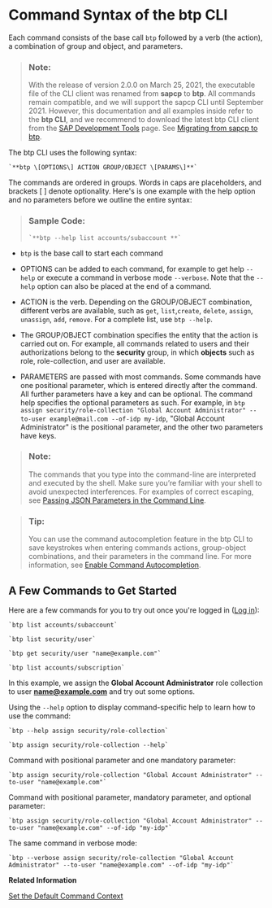 <!-- loio69606f42743f46c29fa72c04e8c18674 -->

# Command Syntax of the btp CLI

Each command consists of the base call `btp` followed by a verb \(the action\), a combination of group and object, and parameters.

> ### Note:  
> With the release of version 2.0.0 on March 25, 2021, the executable file of the CLI client was renamed from **sapcp** to **btp**. All commands remain compatible, and we will support the sapcp CLI until September 2021. However, this documentation and all examples inside refer to the **btp CLI**, and we recommend to download the latest btp CLI client from the [SAP Development Tools](https://tools.hana.ondemand.com/#cloud-btpcli) page. See [Migrating from sapcp to btp](Migrating_from_sapcp_to_btp_4f1fe8d.md).

The btp CLI uses the following syntax:

```
`**btp \[OPTIONS\] ACTION GROUP/OBJECT \[PARAMS\]**`
```

The commands are ordered in groups. Words in caps are placeholders, and brackets \[ \] denote optionality. Here's is one example with the help option and no parameters before we outline the entire syntax:

> ### Sample Code:  
> ```
> `**btp --help list accounts/subaccount **`
> ```

-   `btp` is the base call to start each command

-   OPTIONS can be added to each command, for example to get help `--help` or execute a command in verbose mode `--verbose`. Note that the `--help` option can also be placed at the end of a command.

-   ACTION is the verb. Depending on the GROUP/OBJECT combination, different verbs are available, such as `get`, `list`,`create`, `delete`, `assign`, `unassign`, `add`, `remove`. For a complete list, use `btp --help`.

-   The GROUP/OBJECT combination specifies the entity that the action is carried out on. For example, all commands related to users and their authorizations belong to the **security** group, in which **objects** such as role, role-collection, and user are available.

-   PARAMETERS are passed with most commands. Some commands have one positional parameter, which is entered directly after the command. All further parameters have a key and can be optional. The command help specifies the optional parameters as such. For example, in `btp assign security/role-collection "Global Account Administrator" --to-user example@mail.com --of-idp my-idp`, "Global Account Administrator" is the positional parameter, and the other two parameters have keys.




> ### Note:  
> The commands that you type into the command-line are interpreted and executed by the shell. Make sure you’re familiar with your shell to avoid unexpected interferences. For examples of correct escaping, see [Passing JSON Parameters in the Command Line](Passing_JSON_Parameters_in_the_Command_Line_899fe34.md).

> ### Tip:  
> You can use the command autocompletion feature in the btp CLI to save keystrokes when entering commands actions, group-object combinations, and their parameters in the command line. For more information, see [Enable Command Autocompletion](Enable_Command_Autocompletion_46355fa.md).



<a name="loio69606f42743f46c29fa72c04e8c18674__section_uzv_sxz_mlb"/>

## A Few Commands to Get Started

Here are a few commands for you to try out once you're logged in \([Log in](Log_in_e241b30.md)\):

```
`btp list accounts/subaccount`
```

```
`btp list security/user`
```

```
`btp get security/user "name@example.com"`
```

```
`btp list accounts/subscription`
```



In this example, we assign the **Global Account Administrator** role collection to user **name@example.com** and try out some options.

Using the `--help` option to display command-specific help to learn how to use the command:

```
`btp --help assign security/role-collection`
```

```
`btp assign security/role-collection --help`
```

Command with positional parameter and one mandatory parameter:

```
`btp assign security/role-collection "Global Account Administrator" --to-user "name@example.com"`
```

Command with positional parameter, mandatory parameter, and optional parameter:

```
`btp assign security/role-collection "Global Account Administrator" --to-user "name@example.com" --of-idp "my-idp"`
```

The same command in verbose mode:

```
`btp --verbose assign security/role-collection "Global Account Administrator" --to-user "name@example.com" --of-idp "my-idp"`
```

**Related Information**  


[Set the Default Command Context](Set_the_Default_Command_Context_720645a.md "Change the default context for all command calls to the global account, a directory, or a subaccount by using the btp target command.")

